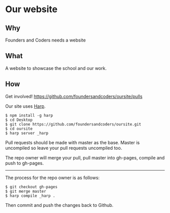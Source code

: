 # Our website

## Why
Founders and Coders needs a website

## What
A website to showcase the school and our work.

## How
Get involved! https://github.com/foundersandcoders/oursite/pulls

Our site uses [Harp](http://harpjs.com/).
```
$ npm install -g harp 
$ cd Desktop
$ git clone https://github.com/foundersandcoders/oursite.git
$ cd oursite
$ harp server _harp
```

Pull requests should be made with master as the base. Master is uncompiled so leave your pull requests uncompiled too.

The repo owner will merge your pull, pull master into gh-pages, compile and push to gh-pages.

----

The process for the repo owner is as follows:
```
$ git checkout gh-pages
$ git merge master
$ harp compile _harp .
```
Then commit and push the changes back to Github.


